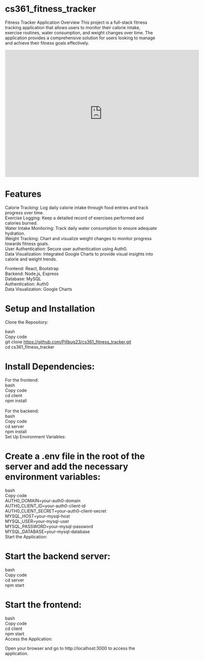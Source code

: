 # cs361_fitness_tracker

Fitness Tracker Application
Overview
This project is a full-stack fitness tracking application that allows users to monitor their calorie intake, exercise routines, water consumption, and weight changes over time. The application provides a comprehensive solution for users looking to manage and achieve their fitness goals effectively.

<iframe id="kaltura_player" src='https://cdnapisec.kaltura.com/p/391241/embedPlaykitJs/uiconf_id/44855082?iframeembed=true&amp;entry_id=1_vq2qxnm8&amp;config%5Bprovider%5D=%7B%22widgetId%22%3A%221_ahn26a1f%22%7D&amp;config%5Bplayback%5D=%7B%22startTime%22%3A0%7D'  style="width: 640px;height: 420px;border: 0;" allowfullscreen webkitallowfullscreen mozAllowFullScreen allow="autoplay *; fullscreen *; encrypted-media *" sandbox="allow-downloads allow-forms allow-same-origin allow-scripts allow-top-navigation allow-pointer-lock allow-popups allow-modals allow-orientation-lock allow-popups-to-escape-sandbox allow-presentation allow-top-navigation-by-user-activation" title="Kaltura Capture recording - May 27th 2024, 4:21:02 pm"></iframe>

# Features
Calorie Tracking: Log daily calorie intake through food entries and track progress over time.<br>
Exercise Logging: Keep a detailed record of exercises performed and calories burned.<br>
Water Intake Monitoring: Track daily water consumption to ensure adequate hydration.<br>
Weight Tracking: Chart and visualize weight changes to monitor progress towards fitness goals.<br>
User Authentication: Secure user authentication using Auth0.<br>
Data Visualization: Integrated Google Charts to provide visual insights into calorie and weight trends.<br>

Frontend: React, Bootstrap<br>
Backend: Node.js, Express<br>
Database: MySQL<br>
Authentication: Auth0<br>
Data Visualization: Google Charts<br>

# Setup and Installation

Clone the Repository:

bash<br>
Copy code<br>
git clone https://github.com/Pillbug23/cs361_fitness_tracker.git<br>
cd cs361_fitness_tracker<br>

# Install Dependencies:

For the frontend:<br>
bash<br>
Copy code<br>
cd client<br>
npm install<br>
<br>
For the backend:<br>
bash<br>
Copy code<br>
cd server<br>
npm install<br>
Set Up Environment Variables:

# Create a .env file in the root of the server and add the necessary environment variables:
bash<br>
Copy code<br>
AUTH0_DOMAIN=your-auth0-domain<br>
AUTH0_CLIENT_ID=your-auth0-client-id<br>
AUTH0_CLIENT_SECRET=your-auth0-client-secret<br>
MYSQL_HOST=your-mysql-host<br>
MYSQL_USER=your-mysql-user<br>
MYSQL_PASSWORD=your-mysql-password<br>
MYSQL_DATABASE=your-mysql-database<br>
Start the Application:<br>

# Start the backend server:
bash<br>
Copy code<br>
cd server<br>
npm start<br>

# Start the frontend:
bash<br>
Copy code<br>
cd client<br>
npm start<br>
Access the Application:<br>

Open your browser and go to http://localhost:3000 to access the application.



